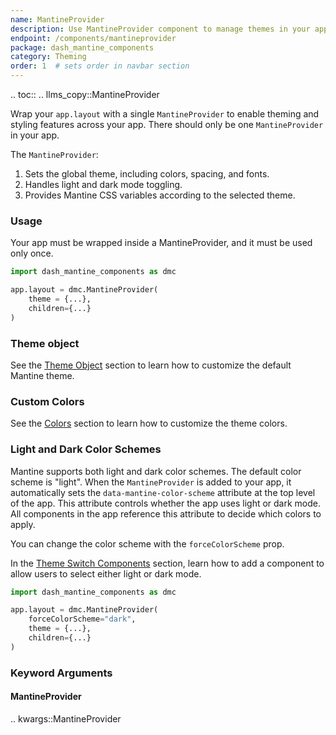 ```yaml
---
name: MantineProvider
description: Use MantineProvider component to manage themes in your app globally.
endpoint: /components/mantineprovider
package: dash_mantine_components
category: Theming
order: 1  # sets order in navbar section
---
```


.. toc::
.. llms_copy::MantineProvider


Wrap your `app.layout` with a single `MantineProvider` to enable theming and styling features across your app. There should only be one `MantineProvider` in your app.

The `MantineProvider`:

1. Sets the global theme, including colors, spacing, and fonts.
2. Handles light and dark mode toggling.
3. Provides Mantine CSS variables according to the selected theme.

### Usage

Your app must be wrapped inside a MantineProvider, and it must be used only once.

```python
import dash_mantine_components as dmc

app.layout = dmc.MantineProvider(
    theme = {...},
    children={...}
)
```

### Theme object

See the [Theme Object](/theme-object) section to learn how to customize the default Mantine theme.


### Custom Colors

See the [Colors](/colors) section to learn how to customize the theme colors.

### Light and Dark Color Schemes
Mantine supports both light and dark color schemes.  The default color scheme is "light".
When the `MantineProvider` is added to your app, it automatically sets the `data-mantine-color-scheme` attribute at the 
top level of the app. This attribute controls whether the app uses light or dark mode. All components in the app 
reference this attribute to decide which colors to apply.

You can change the color scheme with the `forceColorScheme` prop.

In the [Theme Switch Components](/theme-switch) section, learn how to add a component to allow users to select either light or dark mode.

```python
import dash_mantine_components as dmc

app.layout = dmc.MantineProvider(
    forceColorScheme="dark",
    theme = {...},
    children={...}
)
```

### Keyword Arguments

#### MantineProvider

.. kwargs::MantineProvider
